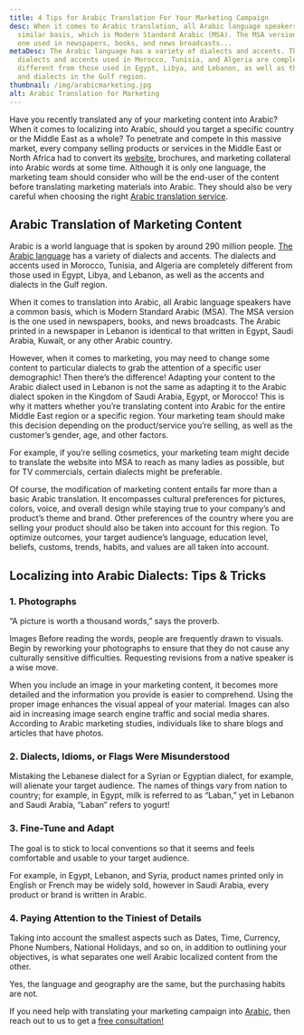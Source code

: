 ```yaml
---
title: 4 Tips for Arabic Translation For Your Marketing Campaign
desc: When it comes to Arabic translation, all Arabic language speakers have a
  similar basis, which is Modern Standard Arabic (MSA). The MSA version is the
  one used in newspapers, books, and news broadcasts...
metaDesc: The Arabic language has a variety of dialects and accents. The
  dialects and accents used in Morocco, Tunisia, and Algeria are completely
  different from those used in Egypt, Libya, and Lebanon, as well as the accents
  and dialects in the Gulf region.
thumbnail: /img/arabicmarketing.jpg
alt: Arabic Translation for Marketing
---
```

Have you recently translated any of your marketing content into Arabic? When it comes to localizing into Arabic, should you target a specific country or the Middle East as a whole? To penetrate and compete in this massive market, every company selling products or services in the Middle East or North Africa had to convert its [website](https://englisharabictranslations.com/blog/arabic-website-localization-a-guide/), brochures, and marketing collateral into Arabic words at some time. Although it is only one language, the marketing team should consider who will be the end-user of the content before translating marketing materials into Arabic. They should also be very careful when choosing the right [Arabic translation service](https://englisharabictranslations.com/translation-services/).

## Arabic Translation of Marketing Content

Arabic is a world language that is spoken by around 290 million people. [The Arabic language](https://englisharabictranslations.com/blog/how-to-approach-arabic-localization/) has a variety of dialects and accents. The dialects and accents used in Morocco, Tunisia, and Algeria are completely different from those used in Egypt, Libya, and Lebanon, as well as the accents and dialects in the Gulf region.

When it comes to translation into Arabic, all Arabic language speakers have a common basis, which is Modern Standard Arabic (MSA). The MSA version is the one used in newspapers, books, and news broadcasts. The Arabic printed in a newspaper in Lebanon is identical to that written in Egypt, Saudi Arabia, Kuwait, or any other Arabic country.

However, when it comes to marketing, you may need to change some content to particular dialects to grab the attention of a specific user demographic! Then there’s the difference! Adapting your content to the Arabic dialect used in Lebanon is not the same as adapting it to the Arabic dialect spoken in the Kingdom of Saudi Arabia, Egypt, or Morocco! This is why it matters whether you’re translating content into Arabic for the entire Middle East region or a specific region. Your marketing team should make this decision depending on the product/service you’re selling, as well as the customer’s gender, age, and other factors.

For example, if you’re selling cosmetics, your marketing team might decide to translate the website into MSA to reach as many ladies as possible, but for TV commercials, certain dialects might be preferable.

Of course, the modification of marketing content entails far more than a basic Arabic translation. It encompasses cultural preferences for pictures, colors, voice, and overall design while staying true to your company’s and product’s theme and brand. Other preferences of the country where you are selling your product should also be taken into account for this region. To optimize outcomes, your target audience’s language, education level, beliefs, customs, trends, habits, and values are all taken into account.

## Localizing into Arabic Dialects: Tips & Tricks

### 1. Photographs

“A picture is worth a thousand words,” says the proverb.

Images Before reading the words, people are frequently drawn to visuals. Begin by reworking your photographs to ensure that they do not cause any culturally sensitive difficulties. Requesting revisions from a native speaker is a wise move.

When you include an image in your marketing content, it becomes more detailed and the information you provide is easier to comprehend. Using the proper image enhances the visual appeal of your material. Images can also aid in increasing image search engine traffic and social media shares. According to Arabic marketing studies, individuals like to share blogs and articles that have photos.

### 2. Dialects, Idioms, or Flags Were Misunderstood

Mistaking the Lebanese dialect for a Syrian or Egyptian dialect, for example, will alienate your target audience. The names of things vary from nation to country; for example, in Egypt, milk is referred to as “Laban,” yet in Lebanon and Saudi Arabia, “Laban” refers to yogurt!

### 3. Fine-Tune and Adapt

The goal is to stick to local conventions so that it seems and feels comfortable and usable to your target audience.

For example, in Egypt, Lebanon, and Syria, product names printed only in English or French may be widely sold, however in Saudi Arabia, every product or brand is written in Arabic.

### 4. Paying Attention to the Tiniest of Details

Taking into account the smallest aspects such as Dates, Time, Currency, Phone Numbers, National Holidays, and so on, in addition to outlining your objectives, is what separates one well Arabic localized content from the other.

Yes, the language and geography are the same, but the purchasing habits are not.

If you need help with translating your marketing campaign into [Arabic](https://englisharabictranslations.com/translation-services/), then reach out to us to get a [free consultation! ](https://englisharabictranslations.com/)